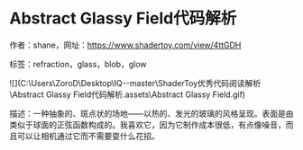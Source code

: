 # Abstract Glassy Field代码解析

作者：shane，网址：https://www.shadertoy.com/view/4ttGDH

标签：refraction，glass，blob，glow

![](C:\Users\ZoroD\Desktop\IQ--master\ShaderToy优秀代码阅读解析\Abstract Glassy Field代码解析.assets\Abstract Glassy Field.gif)

描述：一种抽象的、斑点状的场地——以热的、发光的玻璃的风格呈现。表面是由类似于球面的正弦函数构成的。我喜欢它，因为它制作成本很低，有点像噪音，而且可以让相机通过它而不需要耍什么花招。

